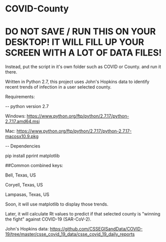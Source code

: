# COVID-County


# DO NOT SAVE / RUN THIS ON YOUR DESKTOP! IT WILL FILL UP YOUR SCREEN WITH A LOT OF DATA FILES!
Instead, put the script in it's own folder such as COVID or County. and run it there.

Written in Python 2.7, this project uses John's Hopkins data to identify recent trends of infection in a user selected county.

Requirements:

-- python version 2.7
  
  Windows: https://www.python.org/ftp/python/2.7.17/python-2.7.17.amd64.msi
  
  Mac: https://www.python.org/ftp/python/2.7.17/python-2.7.17-macosx10.9.pkg

-- Dependencies

  pip install pprint matplotlib



##Common combined keys:

Bell, Texas, US

Coryell, Texas, US

Lampasas, Texas, US

  
  
  

Soon, it will use matplotlib to display those trends.

Later, it will calculate Rt values to predict if that selected county is "winning the fight" against COVID-19 (SAR-CoV-2).



John's Hopkins data:
  https://github.com/CSSEGISandData/COVID-19/tree/master/csse_covid_19_data/csse_covid_19_daily_reports
